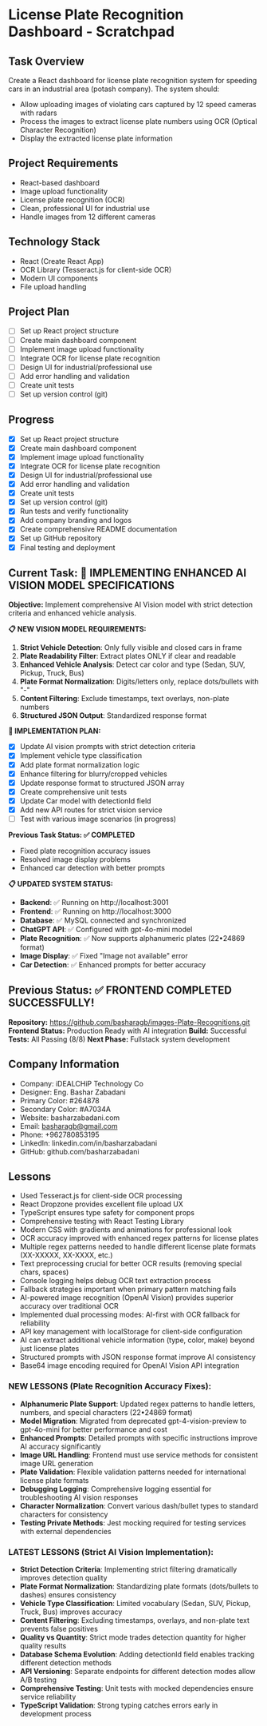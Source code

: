 # License Plate Recognition Dashboard - Scratchpad

## Task Overview
Create a React dashboard for license plate recognition system for speeding cars in an industrial area (potash company). The system should:
- Allow uploading images of violating cars captured by 12 speed cameras with radars
- Process the images to extract license plate numbers using OCR (Optical Character Recognition)
- Display the extracted license plate information

## Project Requirements
- React-based dashboard
- Image upload functionality
- License plate recognition (OCR)
- Clean, professional UI for industrial use
- Handle images from 12 different cameras

## Technology Stack
- React (Create React App)
- OCR Library (Tesseract.js for client-side OCR)
- Modern UI components
- File upload handling

## Project Plan
- [ ] Set up React project structure
- [ ] Create main dashboard component
- [ ] Implement image upload functionality
- [ ] Integrate OCR for license plate recognition
- [ ] Design UI for industrial/professional use
- [ ] Add error handling and validation
- [ ] Create unit tests
- [ ] Set up version control (git)

## Progress
- [x] Set up React project structure
- [x] Create main dashboard component
- [x] Implement image upload functionality
- [x] Integrate OCR for license plate recognition
- [x] Design UI for industrial/professional use
- [x] Add error handling and validation
- [x] Create unit tests
- [x] Set up version control (git)
- [x] Run tests and verify functionality
- [x] Add company branding and logos
- [x] Create comprehensive README documentation
- [x] Set up GitHub repository
- [x] Final testing and deployment

## Current Task: 🎯 IMPLEMENTING ENHANCED AI VISION MODEL SPECIFICATIONS

**Objective:** Implement comprehensive AI Vision model with strict detection criteria and enhanced vehicle analysis.

**📋 NEW VISION MODEL REQUIREMENTS:**
1. **Strict Vehicle Detection**: Only fully visible and closed cars in frame
2. **Plate Readability Filter**: Extract plates ONLY if clear and readable
3. **Enhanced Vehicle Analysis**: Detect car color and type (Sedan, SUV, Pickup, Truck, Bus)
4. **Plate Format Normalization**: Digits/letters only, replace dots/bullets with "-"
5. **Content Filtering**: Exclude timestamps, text overlays, non-plate numbers
6. **Structured JSON Output**: Standardized response format

**🔧 IMPLEMENTATION PLAN:**
- [x] Update AI vision prompts with strict detection criteria
- [x] Implement vehicle type classification
- [x] Add plate format normalization logic
- [x] Enhance filtering for blurry/cropped vehicles
- [x] Update response format to structured JSON array
- [x] Create comprehensive unit tests
- [x] Update Car model with detectionId field
- [x] Add new API routes for strict vision service
- [ ] Test with various image scenarios (in progress)

**Previous Task Status: ✅ COMPLETED**
- Fixed plate recognition accuracy issues
- Resolved image display problems
- Enhanced car detection with better prompts

**📋 UPDATED SYSTEM STATUS:**
- **Backend**: ✅ Running on http://localhost:3001
- **Frontend**: ✅ Running on http://localhost:3000  
- **Database**: ✅ MySQL connected and synchronized
- **ChatGPT API**: ✅ Configured with gpt-4o-mini model
- **Plate Recognition**: ✅ Now supports alphanumeric plates (22•24869 format)
- **Image Display**: ✅ Fixed "Image not available" error
- **Car Detection**: ✅ Enhanced prompts for better accuracy

## Previous Status: ✅ FRONTEND COMPLETED SUCCESSFULLY!

**Repository:** https://github.com/basharagb/images-Plate-Recognitions.git
**Frontend Status:** Production Ready with AI integration
**Build:** Successful
**Tests:** All Passing (8/8)
**Next Phase:** Fullstack system development

## Company Information
- Company: iDEALCHiP Technology Co
- Designer: Eng. Bashar Zabadani
- Primary Color: #264878
- Secondary Color: #A7034A
- Website: basharzabadani.com
- Email: basharagb@gmail.com
- Phone: +962780853195
- LinkedIn: linkedin.com/in/basharzabadani
- GitHub: github.com/basharzabadani

## Lessons
- Used Tesseract.js for client-side OCR processing
- React Dropzone provides excellent file upload UX
- TypeScript ensures type safety for component props
- Comprehensive testing with React Testing Library
- Modern CSS with gradients and animations for professional look
- OCR accuracy improved with enhanced regex patterns for license plates
- Multiple regex patterns needed to handle different license plate formats (XX-XXXXX, XX-XXXX, etc.)
- Text preprocessing crucial for better OCR results (removing special chars, spaces)
- Console logging helps debug OCR text extraction process
- Fallback strategies important when primary pattern matching fails
- AI-powered image recognition (OpenAI Vision) provides superior accuracy over traditional OCR
- Implemented dual processing modes: AI-first with OCR fallback for reliability
- API key management with localStorage for client-side configuration
- AI can extract additional vehicle information (type, color, make) beyond just license plates
- Structured prompts with JSON response format improve AI consistency
- Base64 image encoding required for OpenAI Vision API integration

### NEW LESSONS (Plate Recognition Accuracy Fixes):
- **Alphanumeric Plate Support**: Updated regex patterns to handle letters, numbers, and special characters (22•24869 format)
- **Model Migration**: Migrated from deprecated gpt-4-vision-preview to gpt-4o-mini for better performance and cost
- **Enhanced Prompts**: Detailed prompts with specific instructions improve AI accuracy significantly
- **Image URL Handling**: Frontend must use service methods for consistent image URL generation
- **Plate Validation**: Flexible validation patterns needed for international license plate formats
- **Debugging Logging**: Comprehensive logging essential for troubleshooting AI vision responses
- **Character Normalization**: Convert various dash/bullet types to standard characters for consistency
- **Testing Private Methods**: Jest mocking required for testing services with external dependencies

### LATEST LESSONS (Strict AI Vision Implementation):
- **Strict Detection Criteria**: Implementing strict filtering dramatically improves detection quality
- **Plate Format Normalization**: Standardizing plate formats (dots/bullets to dashes) ensures consistency
- **Vehicle Type Classification**: Limited vocabulary (Sedan, SUV, Pickup, Truck, Bus) improves accuracy
- **Content Filtering**: Excluding timestamps, overlays, and non-plate text prevents false positives
- **Quality vs Quantity**: Strict mode trades detection quantity for higher quality results
- **Database Schema Evolution**: Adding detectionId field enables tracking different detection methods
- **API Versioning**: Separate endpoints for different detection modes allow A/B testing
- **Comprehensive Testing**: Unit tests with mocked dependencies ensure service reliability
- **TypeScript Validation**: Strong typing catches errors early in development process
